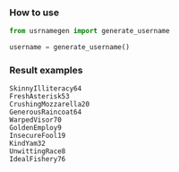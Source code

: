 ### How to use
```python
from usrnamegen import generate_username

username = generate_username()
```

### Result examples
```text
SkinnyIlliteracy64
FreshAsterisk53
CrushingMozzarella20
GenerousRaincoat64
WarpedVisor70
GoldenEmploy9
InsecureFool19
KindYam32
UnwittingRace8
IdealFishery76
```
